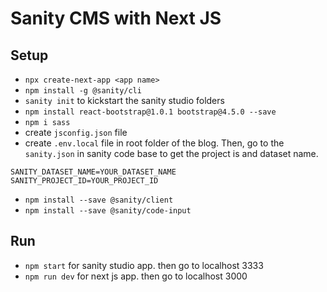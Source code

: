 # Sanity CMS with Next JS
## Setup
- `npx create-next-app <app name>`
- `npm install -g @sanity/cli`
- `sanity init` to kickstart the sanity studio folders
- `npm install react-bootstrap@1.0.1 bootstrap@4.5.0 --save`
- `npm i sass`
- create `jsconfig.json` file
- create `.env.local` file in root folder of the blog. Then, go to the `sanity.json` in sanity code base to get the project is and dataset name.
```
SANITY_DATASET_NAME=YOUR_DATASET_NAME
SANITY_PROJECT_ID=YOUR_PROJECT_ID
```
- `npm install --save @sanity/client`
- `npm install --save @sanity/code-input`

## Run
- `npm start` for sanity studio app. then go to localhost 3333
- `npm run dev` for next js app. then go to localhost 3000